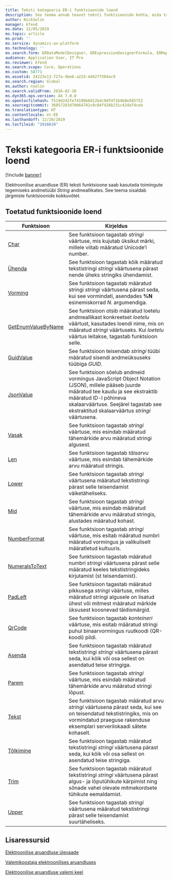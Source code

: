 ```yaml
---
title: Teksti kategooria ER-i funktsioonide loend
description: See teema annab teavet teksti funktsioonide kohta, mida toetatakse elektroonilises aruandluses (ER).
author: NickSelin
manager: kfend
ms.date: 12/05/2019
ms.topic: article
ms.prod: ''
ms.service: dynamics-ax-platform
ms.technology: ''
ms.search.form: ERDataModelDesigner, ERExpressionDesignerFormula, ERMappedFormatDesigner, ERModelMappingDesigner
audience: Application User, IT Pro
ms.reviewer: kfend
ms.search.scope: Core, Operations
ms.custom: 58771
ms.assetid: 24223e13-727a-4be6-a22d-4d427f504ac9
ms.search.region: Global
ms.author: nselin
ms.search.validFrom: 2016-02-28
ms.dyn365.ops.version: AX 7.0.0
ms.openlocfilehash: f519d242fe74196b0d12bdc9df4f1b4b0e585752
ms.sourcegitcommit: 36857283d70664742c8c04f426b231c42daf4ceb
ms.translationtype: HT
ms.contentlocale: et-EE
ms.lasthandoff: 12/20/2019
ms.locfileid: "2916610"
---
```

# <a name="list-of-er-functions-of-the-text-category"></a>Teksti kategooria ER-i funktsioonide loend

[!include [banner](../includes/banner.md)]

Elektroonilise aruandluse (ER) teksti funktsioone saab kasutada toimingute tegemiseks andmetüübi *String* andmeallikates. See teema sisaldab järgmiste funktsioonide kokkuvõtet.

## <a name="list-of-supported-functions"></a>Toetatud funktsioonide loend

| Funktsioon | Kirjeldus |
|----------|-------------|
| [Char](er-functions-text-char.md) | See funktsioon tagastab *stringi* väärtuse, mis kujutab üksikut märki, millele viitab määratud Unicode’i number. |
| [Ühenda](er-functions-text-concatenate.md) | See funktsioon tagastab kõik määratud tekstistringi *stringi* väärtusena pärast nende üheks stringiks ühendamist. |
| [Vorming](er-functions-text-format.md) | See funktsioon tagastab määratud stringi *stringi* väärtusena pärast seda, kui see vormindati, asendades **%N** esinemiskorrad *N*. argumendiga. |
| [GetEnumValueByName](er-functions-text-getenumvaluebyname.md) | See funktsioon otsib määratud loetelu andmeallikast konkreetset *loetelu* väärtust, kasutades loendi nime, mis on määratud *stringi* väärtuseks. Kui *loetelu* väärtus leitakse, tagastab funktsioon selle. |
| [GuidValue](er-functions-text-guidvalue.md) | See funktsioon teisendab *stringi* tüübi määratud sisendi andmeüksuseks tüübiga *GUID*. |
| [JsonValue](er-functions-text-jsonvalue.md) | See funktsioon sõelub andmeid vormingus JavaScript Object Notation (JSON), millele pääseb juurde määratud tee kaudu ja see ekstraktib määratud ID-l põhineva skalaarväärtuse. Seejärel tagastab see ekstraktitud skalaarväärtus *stringi* väärtusena. |
| [Vasak](er-functions-text-left.md) | See funktsioon tagastab *stringi* väärtuse, mis esindab määratud tähemärkide arvu määratud stringi algusest. |
| [Len](er-functions-text-len.md) | See funktsioon tagastab *täisarvu* väärtuse, mis esindab tähemärkide arvu määratud stringis. |
| [Lower](er-functions-text-lower.md) | See funktsioon tagastab *stringi* väärtusena määratud tekstistringi pärast selle teisendamist väiketäheliseks. |
| [Mid](er-functions-text-mid.md) | See funktsioon tagastab *stringi* väärtuse, mis esindab määratud tähemärkide arvu määratud stringis, alustades määratud kohast. |
| [NumberFormat](er-functions-text-numberformat.md) | See funktsioon tagastab *stringi* väärtuse, mis esitab määratud numbri määratud vormingus ja valikuliselt määratletud kultuuris. |
| [NumeralsToText](er-functions-text-numeralstotext.md) | See funktsioon tagastab määratud numbri *stringi* väärtusena pärast selle määratud keeles tekstistringideks kirjutamist (st teisendamist). |
| [PadLeft](er-functions-text-padleft.md) | See funktsioon tagastab määratud pikkusega *stringi* väärtuse, milles määratud stringi algusele on lisatud ühest või mitmest määratud märkide üksusest koosnevad täidismärgid. |
| [QrCode](er-functions-text-qrcode.md) | See funktsioon tagastab *konteineri* väärtuse, mis esitab määratud stringi puhul binaarvormingus ruutkoodi (QR-koodi) pildi. |
| [Asenda](er-functions-text-replace.md) | See funktsioon tagastab määratud tekstistringi *stringi* väärtusena pärast seda, kui kõik või osa sellest on asendatud teise stringiga. |
| [Parem](er-functions-text-right.md) | See funktsioon tagastab *stringi* väärtuse, mis esindab määratud tähemärkide arvu määratud stringi lõpust. |
| [Tekst](er-functions-text-text.md) | See funktsioon tagastab määratud arvu *stringi* väärtusena pärast seda, kui see on teisendatud tekstistringiks, mis on vormindatud praeguse rakenduse eksemplari serverilokaadi sätete kohaselt. |
| [Tõlkimine](er-functions-text-translate.md) | See funktsioon tagastab määratud tekstistringi *stringi* väärtusena pärast seda, kui kõik või osa sellest on asendatud teise stringiga. |
| [Trim](er-functions-text-trim.md) | See funktsioon tagastab määratud tekstistringi *stringi* väärtusena pärast algus- ja lõputühikute kärpimist ning sõnade vahel olevate mitmekordsete tühikute eemaldamist. |
| [Upper](er-functions-text-upper.md) | See funktsioon tagastab *stringi* väärtusena määratud tekstistringi pärast selle teisendamist suurtäheliseks. |

## <a name="additional-resources"></a>Lisaressursid

[Elektroonilise aruandluse ülevaade](general-electronic-reporting.md)

[Valemikoostaja elektroonilises aruandluses](general-electronic-reporting-formula-designer.md)

[Elektroonilise aruandluse valemi keel](er-formula-language.md)
